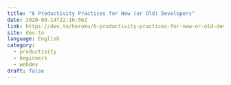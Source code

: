 ```yaml
---
title: "6 Productivity Practices for New (or Old) Developers"
date: 2020-09-14T22:16:56Z
link: https://dev.to/heroku/6-productivity-practices-for-new-or-old-developers-gea?utm_medium=RSS&utm_source=news.12bit.vn
site: dev.to
language: English
category:
  - productivity
  - beginners
  - webdev
draft: false
---
```

